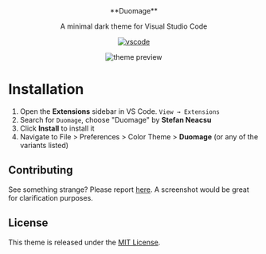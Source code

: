 <div align="center">
**Duomage**

A minimal dark theme for Visual Studio Code

[![vscode](https://img.shields.io/badge/vscode-v1.12+-373277.svg?style=for-the-badge)](https://code.visualstudio.com/updates/v1_12)

![theme preview](https://i.imgur.com/bXTTXjr.png)

</div>

# Installation

1. Open the **Extensions** sidebar in VS Code. `View → Extensions`
2. Search for `Duomage`, choose "Duomage" by **Stefan Neacsu**
3. Click **Install** to install it
4. Navigate to File > Preferences > Color Theme > **Duomage** (or any of the variants listed)

## Contributing

See something strange? Please report [here](https://github.com/stefaneacsu147/duomage/issues). A screenshot would be great for clarification purposes.

## License

This theme is released under the [MIT License](https://github.com/stefaneacsu147/duomage/blob/main/LICENSE.md).
